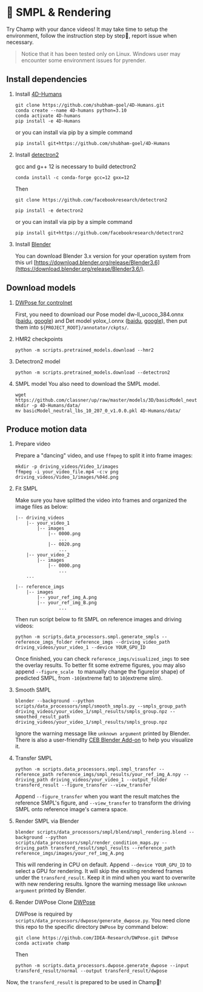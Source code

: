 # 💃 SMPL & Rendering

Try Champ with your dance videos! It may take time to setup the environment, follow the instruction step by step🐢, report issue when necessary. 
> Notice that it has been tested only on Linux. Windows user may encounter some environment issues for pyrender.


## Install dependencies

1. Install [4D-Humans](https://github.com/shubham-goel/4D-Humans)
    ```shell
    git clone https://github.com/shubham-goel/4D-Humans.git
    conda create --name 4D-humans python=3.10
    conda activate 4D-humans
    pip install -e 4D-Humans
    ```

    or you can install via pip by a simple command
    ```shell
    pip install git+https://github.com/shubham-goel/4D-Humans
    ```

2. Install [detectron2](https://github.com/facebookresearch/detectron2)
    
    gcc and g++ 12 is necessary to build detectron2

    ```shell
    conda install -c conda-forge gcc=12 gxx=12
    ```
    Then
    ```shell
    git clone https://github.com/facebookresearch/detectron2

    pip install -e detectron2
    ```
    or you can install via pip by a simple command
    ```shell
    pip install git+https://github.com/facebookresearch/detectron2
    ```

3. Install [Blender](https://www.blender.org/)

    You can download Blender 3.x version for your operation system from this url [https://download.blender.org/release/Blender3.6](https://download.blender.org/release/Blender3.6/).

## Download models

1. [DWPose for controlnet](https://github.com/IDEA-Research/DWPose?tab=readme-ov-file#-dwpose-for-controlnet)

    First, you need to download our Pose model dw-ll_ucoco_384.onnx ([baidu](https://pan.baidu.com/s/1nuBjw-KKSxD_BkpmwXUJiw?pwd=28d7), [google](https://drive.google.com/file/d/12L8E2oAgZy4VACGSK9RaZBZrfgx7VTA2/view?usp=sharing)) and Det model yolox_l.onnx ([baidu](https://pan.baidu.com/s/1fpfIVpv5ypo4c1bUlzkMYQ?pwd=mjdn), [google](https://drive.google.com/file/d/1w9pXC8tT0p9ndMN-CArp1__b2GbzewWI/view)), then put them into `${PROJECT_ROOT}/annotator/ckpts/`.


2. HMR2 checkpoints

    ```shell
    python -m scripts.pretrained_models.download --hmr2
    ```
3. Detectron2 model

    ```shell
    python -m scripts.pretrained_models.download --detectron2
    ```
4. SMPL model
    You also need to download the SMPL model.
    ```shell
    wget https://github.com/classner/up/raw/master/models/3D/basicModel_neutral_lbs_10_207_0_v1.0.0.pkl
    mkdir -p 4D-Humans/data/
    mv basicModel_neutral_lbs_10_207_0_v1.0.0.pkl 4D-Humans/data/
    ```


## Produce motion data


1. Prepare video

    Prepare a "dancing" video, and use `ffmpeg` to split it into frame images:
    ```shell
    mkdir -p driving_videos/Video_1/images
    ffmpeg -i your_video_file.mp4 -c:v png driving_videos/Video_1/images/%04d.png
    ```

2. Fit SMPL

    Make sure you have splitted the video into frames and organized the image files as below:
    ```shell
    |-- driving_videos
        |-- your_video_1
            |-- images
                |-- 0000.png
                    ...
                |-- 0020.png
                    ...
        |-- your_video_2
            |-- images
                |-- 0000.png
                    ...
        ...

    |-- reference_imgs
        |-- images
            |-- your_ref_img_A.png
            |-- your_ref_img_B.png
                    ...
    ```

    Then run script below to fit SMPL on reference images and driving videos:

    ```shell
    python -m scripts.data_processors.smpl.generate_smpls --reference_imgs_folder reference_imgs --driving_video_path driving_videos/your_video_1 --device YOUR_GPU_ID
    ```

    Once finished, you can check `reference_imgs/visualized_imgs` to see the overlay results. To better fit some extreme figures, you may also append `--figure_scale ` to manually change the figure(or shape) of predicted SMPL, from `-10`(extreme fat) to `10`(extreme slim).


3. Smooth SMPL

    ```shell
    blender --background --python scripts/data_processors/smpl/smooth_smpls.py --smpls_group_path driving_videos/your_video_1/smpl_results/smpls_group.npz --smoothed_result_path driving_videos/your_video_1/smpl_results/smpls_group.npz
    ```
    Ignore the warning message like `unknown argument` printed by Blender. There is also a user-friendlty [CEB Blender Add-on](https://www.patreon.com/posts/ceb-4d-humans-0-102810302) to help you visualize it.



4. Transfer SMPL

    ```shell
    python -m scripts.data_processors.smpl.smpl_transfer --reference_path reference_imgs/smpl_results/your_ref_img_A.npy --driving_path driving_videos/your_video_1 --output_folder transferd_result --figure_transfer --view_transfer
    ```

    Append `--figure_transfer` when you want the result matches the reference SMPL's figure, and `--view_transfer` to transform the driving SMPL onto reference image's camera space.


5. Render SMPL via Blender

    ```shell
    blender scripts/data_processors/smpl/blend/smpl_rendering.blend --background --python scripts/data_processors/smpl/render_condition_maps.py --driving_path transferd_result/smpl_results --reference_path reference_imgs/images/your_ref_img_A.png
    ```

    This will rendering in CPU on default. Append `--device YOUR_GPU_ID` to select a GPU for rendering. It will skip the exsiting rendered frames under the `transferd_result`. Keep it in mind when you want to overwrite with new rendering results. Ignore the warning message like `unknown argument` printed by Blender.

6. Render DWPose
    Clone [DWPose](https://github.com/IDEA-Research/DWPose)

    DWPose is required by `scripts/data_processors/dwpose/generate_dwpose.py`. You need clone this repo to the specific directory `DWPose` by command below:

    ```shell
    git clone https://github.com/IDEA-Research/DWPose.git DWPose
    conda activate champ
    ```
    Then 
    ```shell
    python -m scripts.data_processors.dwpose.generate_dwpose --input transferd_result/normal --output transferd_result/dwpose
    ```

Now, the `transferd_result` is prepared to be used in Champ🥳!